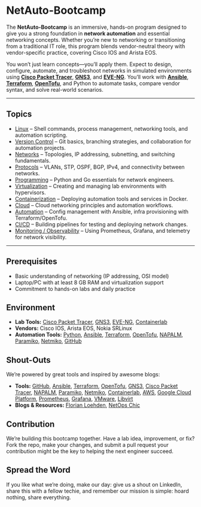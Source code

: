 # NetAuto-Bootcamp

The **NetAuto-Bootcamp** is an immersive, hands-on program designed to give you a strong foundation in **network automation** and essential networking concepts. Whether you’re new to networking or transitioning from a traditional IT role, this program blends vendor-neutral theory with vendor-specific practice, covering Cisco IOS and Arista EOS.

You won’t just learn concepts—you’ll apply them. Expect to design, configure, automate, and troubleshoot networks in simulated environments using **[Cisco Packet Tracer](https://www.netacad.com/courses/packet-tracer)**, **[GNS3](https://www.gns3.com/)**, and **[EVE-NG](https://www.eve-ng.net/)**. You’ll work with **[Ansible](https://www.ansible.com/)**, **[Terraform](https://www.terraform.io/)**, **[OpenTofu](https://opentofu.org/)**, and Python to automate tasks, compare vendor syntax, and solve real-world scenarios.

---

## Topics

* [Linux](/Topics/Linux/readme.md) – Shell commands, process management, networking tools, and automation scripting.
* [Version Control](/Topics/VersionControl/readme.md) – Git basics, branching strategies, and collaboration for automation projects.
* [Networks](/Topics/Networks/readme.md) – Topologies, IP addressing, subnetting, and switching fundamentals.
* [Protocols](/Topics/Protocols/readme.md) – VLANs, STP, OSPF, BGP, IPv4, and connectivity between networks.
* [Programming](/Topics/Programming/readme.md) – Python and Go essentials for network engineers.
* [Virtualization](/Topics/Virtualization/readme.md) – Creating and managing lab environments with hypervisors.
* [Containerization](/Topics/Containerization/readme.md) – Deploying automation tools and services in Docker.
* [Cloud](/Topics/Cloud/readme.md) – Cloud networking principles and automation workflows.
* [Automation](/Topics/Automation/readme.md) – Config management with Ansible, infra provisioning with Terraform/OpenTofu.
* [CI/CD](/Topics/CI/readme.md) – Building pipelines for testing and deploying network changes.
* [Monitoring / Observability](/Topics/Monitoring/readme.md) – Using Prometheus, Grafana, and telemetry for network visibility.

---

## Prerequisites

* Basic understanding of networking (IP addressing, OSI model)
* Laptop/PC with at least 8 GB RAM and virtualization support
* Commitment to hands-on labs and daily practice

## Environment

* **Lab Tools:** [Cisco Packet Tracer](https://www.netacad.com/courses/packet-tracer), [GNS3](https://www.gns3.com/), [EVE-NG](https://www.eve-ng.net/), [Containerlab](https://containerlab.dev/)
* **Vendors:** Cisco IOS, Arista EOS, Nokia SRLinux
* **Automation Tools:** [Python](https://www.python.org/), [Ansible](https://www.ansible.com/), [Terraform](https://www.terraform.io/), [OpenTofu](https://opentofu.org/), [NAPALM](https://napalm-automation.net/), [Paramiko](http://www.paramiko.org/), [Netmiko](https://pynet.twb-tech.com/blog/netmiko-python-library.html), [GitHub](https://github.com/)

## Shout-Outs

We’re powered by great tools and inspired by awesome blogs:

* **Tools:** [GitHub](https://github.com/), [Ansible](https://www.ansible.com/), [Terraform](https://www.terraform.io/), [OpenTofu](https://opentofu.org/), [GNS3](https://www.gns3.com/), [Cisco Packet Tracer](https://www.netacad.com/courses/packet-tracer), [NAPALM](https://napalm-automation.net/), [Paramiko](http://www.paramiko.org/), [Netmiko](https://pynet.twb-tech.com/blog/netmiko-python-library.html), [Containerlab](https://containerlab.dev/), [AWS](https://aws.amazon.com/), [Google Cloud Platform](https://cloud.google.com/), [Prometheus](https://prometheus.io/), [Grafana](https://grafana.com/), [VMware](https://www.vmware.com/), [Libvirt](https://libvirt.org/)
* **Blogs & Resources:** [Florian Loehden](https://medium.com/@florian.loehden), [NetOps Chic](https://medium.com/@netopschic)

## Contribution

We’re building this bootcamp together. Have a lab idea, improvement, or fix? Fork the repo, make your changes, and submit a pull request your contribution might be the key to helping the next engineer succeed.

## Spread the Word

If you like what we’re doing, make our day: give us a shout on LinkedIn, share this with a fellow techie, and remember our mission is simple: hoard nothing, share everything.
